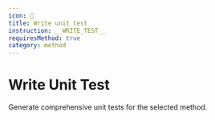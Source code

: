 ```yaml
---
icon: 🧪
title: Write unit test
instruction: __WRITE_TEST__
requiresMethod: true
category: method
---
```


# Write Unit Test

Generate comprehensive unit tests for the selected method.
